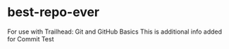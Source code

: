 # best-repo-ever
For use with Trailhead: Git and GitHub Basics
This is additional info added for Commit Test
